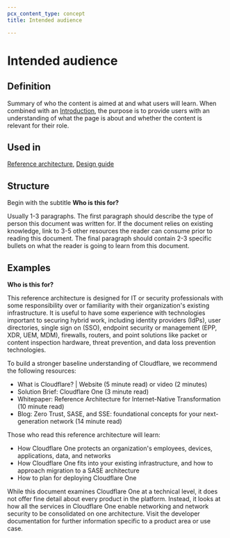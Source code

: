 ```yaml
---
pcx_content_type: concept
title: Intended audience

---
```


# Intended audience

## Definition

Summary of who the content is aimed at and what users will learn. When combined with an [Introduction](/style-guide/documentation-content-strategy/component-attributes/introduction/), the purpose is to provide users with an understanding of what the page is about and whether the content is relevant for their role.

## Used in

[Reference architecture](/style-guide/documentation-content-strategy/content-types/reference-architecture/), [Design guide](/style-guide/documentation-content-strategy/content-types/design-guide/)

## Structure

Begin with the subtitle **Who is this for?**

Usually 1-3 paragraphs. The first paragraph should describe the type of person this document was written for. If the document relies on existing knowledge, link to 3-5 other resources the reader can consume prior to reading this document. The final paragraph should contain 2-3 specific bullets on what the reader is going to learn from this document.

## Examples

**Who is this for?**

This reference architecture is designed for IT or security professionals with some responsibility over or familiarity with their organization's existing infrastructure. It is useful to have some experience with technologies important to securing hybrid work, including identity providers (IdPs), user directories, single sign on (SSO), endpoint security or management (EPP, XDR, UEM, MDM), firewalls, routers, and point solutions like packet or content inspection hardware, threat prevention, and data loss prevention technologies.

To build a stronger baseline understanding of Cloudflare, we recommend the following resources:

- What is Cloudflare? | Website (5 minute read) or video (2 minutes)
- Solution Brief: Cloudflare One (3 minute read)
- Whitepaper: Reference Architecture for Internet-Native Transformation (10 minute read)
- Blog: Zero Trust, SASE, and SSE: foundational concepts for your next-generation network (14 minute read)

Those who read this reference architecture will learn:

- How Cloudflare One protects an organization's employees, devices, applications, data, and networks
- How Cloudflare One fits into your existing infrastructure, and how to approach migration to a SASE architecture
- How to plan for deploying Cloudflare One

While this document examines Cloudflare One at a technical level, it does not offer fine detail about every product in the platform. Instead, it looks at how all the services in Cloudflare One enable networking and network security to be consolidated on one architecture. Visit the developer documentation for further information specific to a product area or use case.